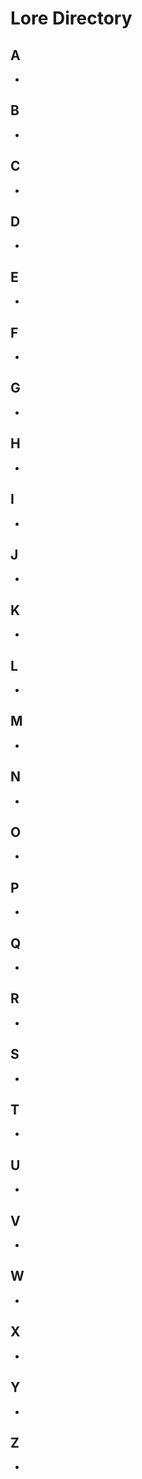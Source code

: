 # Lore Directory

## A
- [](https://wiki.FirstRateRoleplay.com/lore/NAME.html)

## B
- [](https://wiki.FirstRateRoleplay.com/lore/NAME.html)

## C
- [](https://wiki.FirstRateRoleplay.com/lore/NAME.html)

## D
- [](https://wiki.FirstRateRoleplay.com/lore/NAME.html)

## E
- [](https://wiki.FirstRateRoleplay.com/lore/NAME.html)

## F
- [](https://wiki.FirstRateRoleplay.com/lore/NAME.html)

## G
- [](https://wiki.FirstRateRoleplay.com/lore/NAME.html)

## H
- [](https://wiki.FirstRateRoleplay.com/lore/NAME.html)

## I
- [](https://wiki.FirstRateRoleplay.com/lore/NAME.html)

## J
- [](https://wiki.FirstRateRoleplay.com/lore/NAME.html)

## K
- [](https://wiki.FirstRateRoleplay.com/lore/NAME.html)

## L
- [](https://wiki.FirstRateRoleplay.com/lore/NAME.html)

## M
- [](https://wiki.FirstRateRoleplay.com/lore/NAME.html)

## N
- [](https://wiki.FirstRateRoleplay.com/lore/NAME.html)

## O
- [](https://wiki.FirstRateRoleplay.com/lore/NAME.html)

## P
- [](https://wiki.FirstRateRoleplay.com/lore/NAME.html)

## Q
- [](https://wiki.FirstRateRoleplay.com/lore/NAME.html)

## R
- [](https://wiki.FirstRateRoleplay.com/lore/NAME.html)

## S
- [](https://wiki.FirstRateRoleplay.com/lore/NAME.html)

## T
- [](https://wiki.FirstRateRoleplay.com/lore/NAME.html)

## U
- [](https://wiki.FirstRateRoleplay.com/lore/NAME.html)

## V
- [](https://wiki.FirstRateRoleplay.com/lore/NAME.html)

## W
- [](https://wiki.FirstRateRoleplay.com/lore/NAME.html)

## X
- [](https://wiki.FirstRateRoleplay.com/lore/NAME.html)

## Y
- [](https://wiki.FirstRateRoleplay.com/lore/NAME.html)

## Z
- [](https://wiki.FirstRateRoleplay.com/lore/NAME.html)